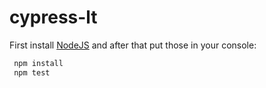 # cypress-lt

First install [NodeJS](https://nodejs.org/en/) and after that put those in your console:
```sh
 npm install
 npm test
 ```
